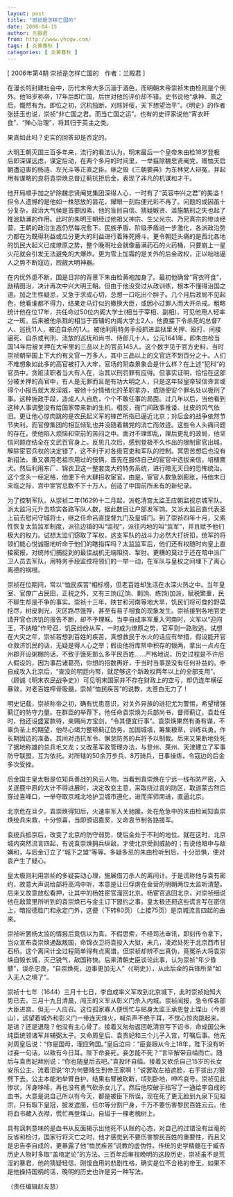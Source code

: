```yaml
---
layout: post
title: "崇祯是怎样亡国的"
date: 2006-04-15
author: 兰殿君
from: http://www.yhcqw.com/
tags: [ 炎黄春秋 ]
categories: [ 炎黄春秋 ]
---
```



[ 2006年第4期 崇祯是怎样亡国的　作者：兰殿君 ]


在漫长的封建社会中，历代末帝大多沉湎于酒色，而明朝末帝崇祯朱由检则是个例外。他18岁称帝，17年后即亡国，后世对他的评价却不错。史书说他“承神、熹之后，慨然有为。即位之初，沉机独断，刈除奸佞，天下想望治平”。《明史》的作者张廷玉也说，崇祯“非亡国之君。而当亡国之运”。也有的史评家说他“宵衣旰食”、“殚心治理”，将其归于英主之类。

果真如此吗？史实的回答却是否定的。


大明王朝灭国三百多年来，流行的看法认为，明末最后一个皇帝朱由检18岁登极后即深谋远虑，谋定后动，在两个多月的时间里，一举翦除魏忠贤阉党，赠恤天启朝遭迫害的杨涟、左光斗等正直之臣。继之毁《三朝要典》为东林党人辩冤，并起用有谋略的良将袁崇焕总督辽蓟抗拒后金，表现了非凡的机谋和才干。


他开局顺手加之铲除魏忠贤阉党集团深得人心，一时有了“英容中兴之君”的美溢！但令人遗憾的是他如一株怒放的昙花，耀眼一刻后便光彩不再了。问题的成因虽十分复杂，政治大气候是首要因素，他的盲目自信、猜疑嫉贤、滥施酷刑之失也起了推波助澜的作用。此时的朱明王朝经过他祖父神宗、生父光宗、乃兄熹宗的惨淡经营，王朝的政治生态仍然每况愈下。民族矛盾、阶级矛盾进一步激化，各派政治势力都在为既得利益或瓜分更大的利益进行着殊死搏斗。更令朝廷头痛的是西北各地的饥民大起义已成燎原之势，整个晚明社会就像蓄满药石的火药桶，只要崩上一星火花就会引发无法避免的大爆炸。更为雪上加霜的是关外的后金政权，正以咄咄逼人之势不断寇边，觊觎大明神器。


在内忧外患不断，国是日非的背景下朱由检黄袍加身了。最初他确曾“宵衣旰食”，励精图治，决计再次中兴大明王朝。但由于他没受过从政训练，根本不懂得治国之道。加之生性疑忌，又急于求成心切，总想一口吃出个胖子。几个月后政局不见起色，他看谁都不得力，结果走马灯似的撤换大臣，或因小过罪人而大开杀戒。粗略统计他在位17年，共任命过50位内阁大学士(相当于宰相、副相)，可见他用人轻率之一斑。后来被他杀戮的相当于首辅的内阁大学士2人，他直接下令杀死的总督7人、巡抚11人，被迫自杀的1人。被他利用特务手段抓进监狱里关押、殴打、间接逼死、自杀或判刑、流放的巡抚和尚书、侍郎几十人。公元1641年，即朱由检当国14年后被关押在大牢里的三品以上的官员145人。这个数字见于官方史料，当时崇祯朝举国上下大约有文官一万多人，其中三品以上的文官远不到百分之十。人们不难想象如此多的高官被打入大牢，官场的阴森景象会是什么样？在上述“犯科”的官员中，贪赃渎职者当大有人在，治其以刑罚罪有应得。但事实证明，恰恰在这部分被关押的高官中，有人是无罪而且是有功大明之人，只是这年轻皇帝轻信谗言或得个小报告就大发淫威，被他十分情绪化的革职拿办，或随便安个罪名处以极刑了事。这种施政手段，造成人人自危，个个不敢任事的局面。过几年以后，当他看到这种人事调整没有给国家带来新的生机，相反，衙门间政事推诿、扯皮的风气依旧。更让他心惊肉跳的是农民起义军的锋芒所指已逼近北京；对后金的战争依然节节失利，而官僚集团的相互倾轧也并没随着魏党的消亡而敛迹。这些令人头痛问题的存在，使他陷入烦恼和空前的苦闷之中。面对不理即乱，理后更乱的政局，他坚信问题症结全在文武百官身上。反思几次后，感到登极不久作出的限制宦官出城，解除宦官兵权的决定错了，这不利于对各级官吏和军队的控制。冥思苦想后也没有新招法，重又袭用老祖宗用过的伎俩，首先在服侍自己的宦官中选拔亲信，培植鹰犬。然后利用东厂、锦衣卫这一整套庞大的特务系统，进行暗无天日的恐怖统治。这个念头一经定格，他便下令大肆招收宦官。由是，宦官人数急剧膨胀，待他末日来临之际，宫中宦官总数不下十万人，创造了中国前所未有的新纪录。


为了控制军队，从崇祯二年(1629)十二月起，派乾清宫太监王应朝监视京城军队。派太监冯元升去核实各路军队人数，据此数目让户部发军饷。又派太监吕直代表圣上前去慰问守城将士，继之任命吕直提督九门及皇城门。到了崇祯四年十月，又索性恢复太监监军制度，派往边镇的叫“监视”，派往内地的叫“监军”，并且赋予他们极大的权力。试想太监们窃取了军权，这支军队的战斗力必然大打折扣，统军的将领们能心悦诚服地听命于他们的瞎指挥吗？太监监军后，他们还有权随时向皇上直接密报，对统帅们捕捉到的最佳战机无端阻挠、掣肘。更糟的莫过于还在暗中派厂卫人员去军队，用特务手段监控将领们的一举一动，在军队与皇权之间埋下了离心离德的祸根。


崇祯在位期间，常以“恤民疾苦”相标榜，但老百姓却生活在水深火热之中。当年皇室、官僚广占民田，正税之外，又有三饷(辽饷、剿饷、练饷)加派，赋税繁重，民不聊生却是不争的事实。崇祯十三年，陕甘和河南等地大旱，饥民们将可食的野菜挖尽，树皮剥光，灾区路尽饿殍，甚至有易子相食的现象发生。崇祯接到各地官吏请开官仓济饥的报告不断，却不予理睬。当李自成率军重入河南时，义军以“迎闯王，不纳粮”作号召，饥民纷纷从军，一时成为燎原之势，官军则一路败逃。试想在大灾之年，崇祯若想到百姓的疾苦，真想救民于水火的话应有举措，假设能开官仓救济饥民的话，无疑是得人心之举；假设他将库帑中积存的银两，拿出一点点在州郡开设粥棚的话，不致于饿死那么多平民百姓……严格地说，历史过程是不许后人假设的，因为事后诸葛亮，你想的招数再好，于当时当事是没有任何补益的。李自成攻入北京后，“查没的明廷内帑，就足够这个新政权两年以上的全部支用”。（顾诚《明末农民战争史》）可见明末国家并不存在财政上的空亏，却仍连年横征暴敛，对老百姓榨骨吸髓，崇帧“恤民疾苦”的说教，太苍白无力了！


明史记载，崇祯称帝之初，确有忧患意识，对关外异族的进犯尤为警惕，希望增强蓟辽的防守力量。在群臣的举荐下，他任命袁崇焕为兵部尚书，督师蓟辽。袁赴任时，他还设盛宴款待，亲赐尚方宝剑，“令其便宜行事”。袁崇焕果然有勇有谋，不辜负圣上的期望，他尽心竭力整顿蓟辽防务，加固城墙，筹集粮草，训练兵勇，作长期固边的准备。其间对违抗军令、懈怠防务的兵将予以制裁。后来又果断地处死了据地称雄的总兵毛文龙；又改革军政管理办法，与登州、莱州、天津建立了军事防守联盟，互为依托。对所辖的50余万步兵、8万骑兵，日事操练，令寇边的后金多次受挫。


后金国主皇太极是位知兵善战的风云人物。当看到袁崇焕在宁远一线布防严密，入关逐鹿中原的大计不得进展时，决定改变主意，采取绕过袁的防区，取道蒙古然后穿过喜峰口，一举夺取京城北地护卫城市遵化，进而挥师南进，直逼北京。

北京危在旦夕。袁崇焕得知后，火速率军入关驰援。处在危急中的朱由检闻知袁崇焕统兵来救，十分惊喜，当即颁诏嘉奖，又命袁节制各路援军。


袁统兵抵京后，改变了北京的防守弱势，使后金处于不利的地位。就在这时，北京城内突然流言四起，有说袁崇焕拥兵纵敌，才使北京受到威胁的；有说他暗中与敌媾和，与后金订立了“城下之盟”等等。多疑多忌的朱由检听到后，十分恐惧，便对袁产生了疑心。


皇太极则利用崇祯的多疑妄动心理，施展借刀杀人的离间计。于是谎称他与袁有密约，故意大声说给部将高鸿中听，本意是让已俘虏在金营的明朝两位太监听清楚。后来又故意放松看押，让其中的杨姓宦官溜回北京。杨宦官逃回北京，对崇祯细说他在敌营里所听到的袁崇焕已与金主订下盟约之事。皇太极还把这些谎言写在密信上，暗投德胜门和永定门外，这便（下转80页）（上接75页）是京城流言四起的由来。


崇祯听罢杨太监的情报后竟信以为真，不假思索，不经司法审讯，即刻传令拿下，当众宣布袁崇焕通敌叛国，命锦衣卫将袁投入大狱，未几，凌迟处死于北京西市甘石桥。这个离间计全过程简单得有点离谱，但崇祯却辨不出真伪，竟冤杀大将袁崇焕自毁长城，灭己锐气，敌国称快。后来清朝史臣谈论此事，认为崇祯“年少昏聩”，误杀忠良，“自崇焕死，边事更加无人”（《明史》），从此后金的兵锋所至“如入无人之境了”。


崇祯十七年（1644）三月十七日，李自成率义军攻到北京城下，此时崇祯始知大势已去。三月十九日清晨，闯王的义军从彰义门杀入内城。崇祯闻报，急令传各部大臣进宫，但无一人应召。这位孤家寡人便慌忙与贴身太监王承恩登上煤山（今景山），远望着城外和彰义门一带连天烽火，喊杀声不绝于耳，不觉心惊肉跳起来。是进？还是退隐？他没有主心骨了。接着又匆匆返回乾清宫写下诏书，命成国公朱纯臣统领诸军并辅弼太子。又命周皇后、袁贵妃和三个儿子入宫，叮嘱后事。他先对周皇后说：“你是国母，理应殉国。”皇后泣曰：“臣妾跟从今上18年，陛下没有听过妾一句话，以致有今日耳。陛下命妾死，妾怎能不死？”言毕解带自缢而亡。随后与袁贵妃拜别说：“你也随皇后去吧。”袁投环自缢。接着又砍杀自己15岁的长女安乐公主，流着泪说“尔为何要降生到帝王家啊！”说罢取左袖遮脸，右手拔出刀狠劈下去。公主本能地举臂自护，结果右臂被砍断，顷刻卧地，呻吟哀号。崇祯见此惨状，浑身哆嗦，再也没有勇气砍杀女儿了。然后他咬破手指写了一通给李自成的血书，大意是说自己所以有今天，都是被臣下所误，现在死了更无脸到九泉下见祖宗，只有取下皇冠，披发遮面，任尔等分割尸身，千万不要伤害黎民百姓云云。他将血书藏入衣襟，慌忙再登煤山，自缢于一棵老槐树上。


具有讽刺意味的是血书从反面揭示出他死不认账的心态，对自己的过错没有丝毫的反省和检讨，国家行将灭亡之时，他才感觉到不要伤害黎民百姓的重要性，而且又是忠告李自成的，更暴露了他“恤民疾苦”说教的虚伪性。传统的史学精髓在于臧否历史人物时多取“盖棺定论”的方法。三百年后审视晚明的这段历史，崇祯虽不是荒淫的暴君，他的猜疑轻信、刚愎自用的悲剧性格，确实是位不合格的帝王，如果不是他操持国柄的话，晚明的历史也许是另一种写法。

（责任编辑赵友慈）


